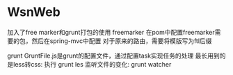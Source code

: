# WsnWeb
加入了free marker和grunt打包的使用
freemarker
在pom中配置freemarker需要的包，然后在spring-mvc中配置
对于原来的路由，需要将模版写为ftl后缀

grunt
GruntFile.js是grunt的配置文件，通过配置task实现任务的处理
最长用到的是less转css: 执行 grunt les
监听文件的变化: grunt watcher

